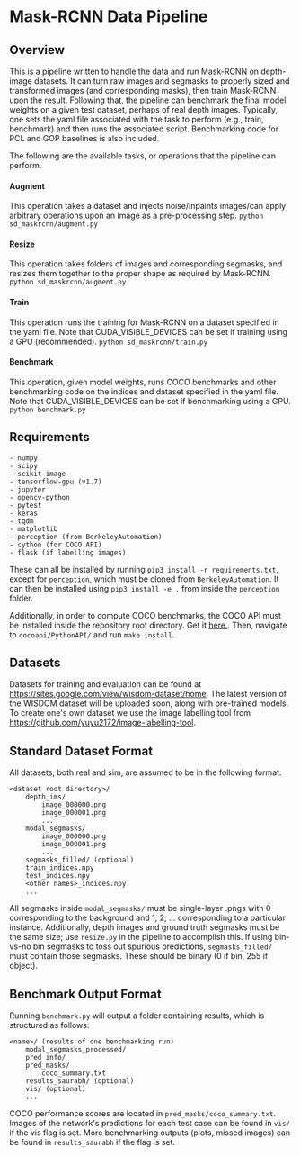 # Mask-RCNN Data Pipeline
## Overview
This is a pipeline written to handle the data and run Mask-RCNN on depth-image datasets. It can turn raw images and segmasks to properly sized and transformed images (and corresponding masks), then train Mask-RCNN upon the result. Following that, the pipeline can benchmark the final model weights on a given test dataset, perhaps of real depth images. Typically, one sets the yaml file associated with the task to perform (e.g., train, benchmark) and then runs the associated script. Benchmarking code for PCL and GOP baselines is also included.

The following are the available tasks, or operations that the pipeline can perform.
#### Augment
This operation takes a dataset and injects noise/inpaints images/can apply arbitrary operations upon an image as a pre-processing step.
`python sd_maskrcnn/augment.py`
#### Resize
This operation takes folders of images and corresponding segmasks, and resizes them together to the proper shape as required by Mask-RCNN. `python sd_maskrcnn/augment.py`
#### Train
This operation runs the training for Mask-RCNN on a dataset specified in the yaml file. Note that CUDA_VISIBLE_DEVICES can be set if training using a GPU (recommended). `python sd_maskrcnn/train.py`
#### Benchmark
This operation, given model weights, runs COCO benchmarks and other benchmarking code on the indices and dataset specified in the yaml file. Note that CUDA_VISIBLE_DEVICES can be set if benchmarking using a GPU. `python benchmark.py`
## Requirements
```
- numpy
- scipy
- scikit-image
- tensorflow-gpu (v1.7)
- jupyter
- opencv-python
- pytest
- keras
- tqdm
- matplotlib
- perception (from BerkeleyAutomation)
- cython (for COCO API)
- flask (if labelling images)
```
These can all be installed by running `pip3 install -r requirements.txt`, except for `perception`, which must be cloned from `BerkeleyAutomation`. It can then be installed using `pip3 install -e .` from inside the `perception` folder.

Additionally, in order to compute COCO benchmarks, the COCO API must be installed inside the repository root directory.
Get it [here.](https://github.com/cocodataset/cocoapi).
Then, navigate to `cocoapi/PythonAPI/` and run `make install`.

## Datasets
Datasets for training and evaluation can be found at https://sites.google.com/view/wisdom-dataset/home. The latest version of the WISDOM dataset will be uploaded soon, along with pre-trained models. To create one's own dataset we use the image labelling tool from https://github.com/yuyu2172/image-labelling-tool.

## Standard Dataset Format
All datasets, both real and sim, are assumed to be in the following format:
```
<dataset root directory>/
    depth_ims/
        image_000000.png
        image_000001.png
        ...
    modal_segmasks/
        image_000000.png
        image_000001.png
        ...
    segmasks_filled/ (optional)
    train_indices.npy
    test_indices.npy
    <other names>_indices.npy
    ...
```
All segmasks inside `modal_segmasks/` must be single-layer .pngs with 0 corresponding to the background and 1, 2, ... corresponding to a particular instance. Additionally, depth images and ground truth segmasks must be the same size; use `resize.py` in the pipeline to accomplish this. If using bin-vs-no bin segmasks to toss out spurious predictions, `segmasks_filled/` must contain those segmasks.
These should be binary (0 if bin, 255 if object).

## Benchmark Output Format
Running `benchmark.py` will output a folder containing results, which is structured as follows:

```
<name>/ (results of one benchmarking run)
    modal_segmasks_processed/
    pred_info/
    pred_masks/
        coco_summary.txt
    results_saurabh/ (optional)
    vis/ (optional)
    ...
```

COCO performance scores are located in `pred_masks/coco_summary.txt`.
Images of the network's predictions for each test case can be found in `vis/` if the vis flag is set.
More benchmarking outputs (plots, missed images) can be found in `results_saurabh` if the flag is set.
